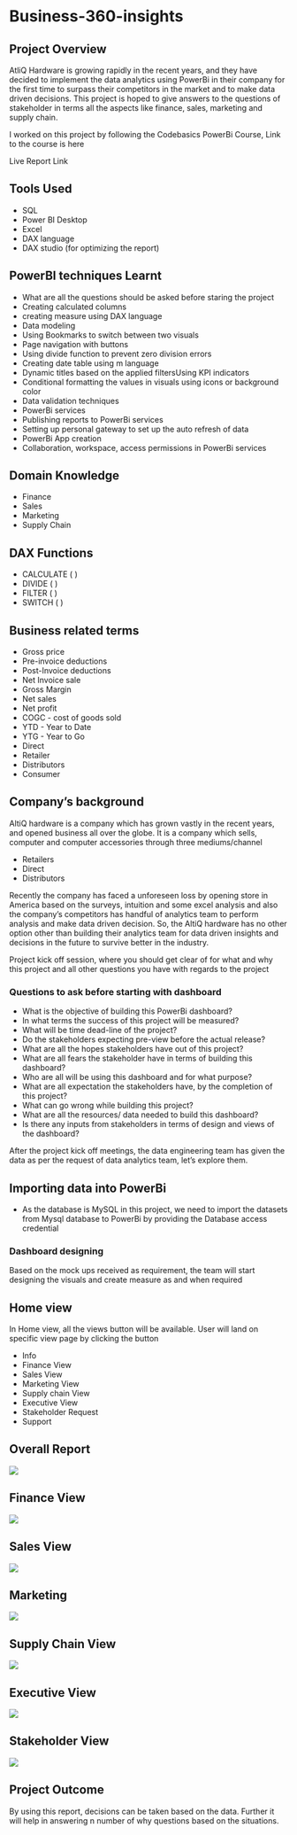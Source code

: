 # Business-360-insights
## Project Overview

AtliQ Hardware is growing rapidly in the recent years, and they have decided to implement the data analytics using PowerBi in their company for the first time to surpass their competitors in the market and to make data driven decisions. This project is hoped to give answers to the questions of stakeholder in terms all the aspects like finance, sales, marketing and supply chain.

I worked on this project by following the Codebasics PowerBi Course, Link to the course is here

Live Report Link
## Tools Used

* SQL
* Power BI Desktop
* Excel
* DAX language
* DAX studio (for optimizing the report)

## PowerBI techniques Learnt

* What are all the questions should be asked before staring the project
* Creating calculated columns
* creating measure using DAX language
* Data modeling
* Using Bookmarks to switch between two visuals
* Page navigation with buttons
* Using divide function to prevent zero division errors
* Creating date table using m language
* Dynamic titles based on the applied filtersUsing KPI indicators
* Conditional formatting the values in visuals using icons or background color
* Data validation techniques
* PowerBi services
* Publishing reports to PowerBi services
* Setting up personal gateway to set up the auto refresh of data
* PowerBi App creation
* Collaboration, workspace, access permissions in PowerBi services

## Domain Knowledge

* Finance
* Sales
* Marketing
* Supply Chain

## DAX Functions

* CALCULATE ( )
* DIVIDE ( )
* FILTER ( )
* SWITCH ( )

## Business related terms

* Gross price
* Pre-invoice deductions
* Post-Invoice deductions
* Net Invoice sale
* Gross Margin
* Net sales
* Net profit
* COGC - cost of goods sold
* YTD - Year to Date
* YTG - Year to Go
* Direct
* Retailer
* Distributors
* Consumer

## Company’s background

AltiQ hardware is a company which has grown vastly in the recent years, and opened business all over the globe. It is a company which sells, computer and computer accessories through three mediums/channel

* Retailers
* Direct
* Distributors

Recently the company has faced a unforeseen loss by opening store in America based on the surveys, intuition and some excel analysis and also the company’s competitors has handful of analytics team to perform analysis and make data driven decision. So, the AltiQ hardware has no other option other than building their analytics team for data driven insights and decisions in the future to survive better in the industry.

Project kick off session, where you should get clear of for what and why this project and all other questions you have with regards to the project
### Questions to ask before starting with dashboard

* What is the objective of building this PowerBi dashboard?
* In what terms the success of this project will be measured?
* What will be time dead-line of the project?
* Do the stakeholders expecting pre-view before the actual release?
* What are all the hopes stakeholders have out of this project?
* What are all fears the stakeholder have in terms of building this dashboard?
* Who are all will be using this dashboard and for what purpose?
* What are all expectation the stakeholders have, by the completion of this project?
* What can go wrong while building this project?
* What are all the resources/ data needed to build this dashboard?
* Is there any inputs from stakeholders in terms of design and views of the dashboard?

After the project kick off meetings, the data engineering team has given the data as per the request of data analytics team, let’s explore them.
## Importing data into PowerBi

* As the database is MySQL in this project, we need to import the datasets from Mysql database to PowerBi by providing the Database access credential

### Dashboard designing

Based on the mock ups received as requirement, the team will start designing the visuals and create measure as and when required
## Home view

In Home view, all the views button will be available. User will land on specific view page by clicking the button

* Info
* Finance View
* Sales View
* Marketing View
* Supply chain View
* Executive View
* Stakeholder Request
* Support

## Overall Report
![](https://github.com/khamidsultan/Business-360-insights/blob/e50c79f5cb6cdb3177bb45f509c6614984886f00/Resources/Overall%20Report.gif)

## Finance View
![](https://github.com/khamidsultan/Business-360-insights/blob/e50c79f5cb6cdb3177bb45f509c6614984886f00/Resources/Finance%20View.gif)

## Sales View
![](https://github.com/khamidsultan/Business-360-insights/blob/e50c79f5cb6cdb3177bb45f509c6614984886f00/Resources/Sales%20View.gif)

## Marketing
![](https://github.com/khamidsultan/Business-360-insights/blob/e50c79f5cb6cdb3177bb45f509c6614984886f00/Resources/Marketing%20View.gif)

## Supply Chain View
![](https://github.com/khamidsultan/Business-360-insights/blob/e28c5aa576359422e1e0a30d4f38bebc61075715/Resources/Supply%20chain%20View.gif)

## Executive View
![](https://github.com/khamidsultan/Business-360-insights/blob/e50c79f5cb6cdb3177bb45f509c6614984886f00/Resources/Executive%20View.gif)

## Stakeholder View
![](https://github.com/khamidsultan/Business-360-insights/blob/e50c79f5cb6cdb3177bb45f509c6614984886f00/Resources/Stakeholder%20View.gif)

## Project Outcome
By using this report, decisions can be taken based on the data. Further it will help in answering n number of why questions based on the situations.
